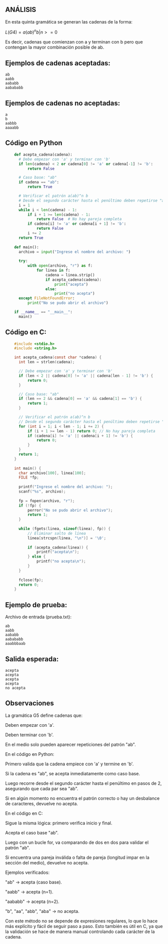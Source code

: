 ## ANÁLISIS

En esta quinta gramática se generan las cadenas de la forma:

$L(G4)={a(ab)^nb | n>=0}$

Es decir, cadenas que comienzan con a y terminan con b pero que contengan la mayor combinación posible de ab.

## Ejemplos de cadenas aceptadas:
    ab
    aabb
    aababb
    aabababb

## Ejemplos de cadenas no aceptadas:
    a
    b
    aabbb
    aaaabb

## Código en Python
```python
    def acepta_cadena(cadena):
      # Debe empezar con 'a' y terminar con 'b'
      if len(cadena) < 2 or cadena[0] != 'a' or cadena[-1] != 'b':
          return False

      # Caso base: "ab"
      if cadena == "ab":
          return True

      # Verificar el patrón a(ab)^n b
      # Desde el segundo carácter hasta el penúltimo deben repetirse "ab"
      i = 1
      while i < len(cadena) - 1:
          if i + 1 >= len(cadena) - 1:
              return False  # No hay pareja completa
          if cadena[i] != 'a' or cadena[i + 1] != 'b':
              return False
          i += 2
      return True
     
    def main():
      archivo = input("Ingrese el nombre del archivo: ")
  
      try:
          with open(archivo, "r") as f:
              for linea in f:
                  cadena = linea.strip()
                  if acepta_cadena(cadena):
                      print("acepta")
                  else:
                      print("no acepta")
      except FileNotFoundError:
          print("No se pudo abrir el archivo")

    if __name__ == "__main__":
      main()
```

## Código en C:
```c
    #include <stdio.h>
    #include <string.h>

    int acepta_cadena(const char *cadena) {
      int len = strlen(cadena);

      // Debe empezar con 'a' y terminar con 'b'
      if (len < 2 || cadena[0] != 'a' || cadena[len - 1] != 'b') {
          return 0;
      }

      // Caso base: "ab"
      if (len == 2 && cadena[0] == 'a' && cadena[1] == 'b') {
          return 1;
      }

      // Verificar el patrón a(ab)^n b
      // Desde el segundo carácter hasta el penúltimo deben repetirse "ab"
      for (int i = 1; i < len - 1; i += 2) {
          if (i + 1 >= len - 1) return 0; // No hay pareja completa
          if (cadena[i] != 'a' || cadena[i + 1] != 'b') {
              return 0;
          }
      }
      return 1;
    }
  
    int main() {
      char archivo[100], linea[100];
      FILE *fp;
  
      printf("Ingrese el nombre del archivo: ");
      scanf("%s", archivo);
  
      fp = fopen(archivo, "r");
      if (!fp) {
          perror("No se pudo abrir el archivo");
          return 1;
      }
  
      while (fgets(linea, sizeof(linea), fp)) {
          // Eliminar salto de línea
          linea[strcspn(linea, "\n")] = '\0';
  
          if (acepta_cadena(linea)) {
              printf("acepta\n");
          } else {
              printf("no acepta\n");
          }
      }
  
      fclose(fp);
      return 0;
    }
```

## Ejemplo de prueba:

Archivo de entrada (prueba.txt):

    ab
    aabb
    aababb
    aabababb
    aaabbbaab

## Salida esperada:
    acepta
    acepta
    acepta
    acepta
    no acepta

## Observaciones
La gramática G5 define cadenas que:

Deben empezar con 'a'.

Deben terminar con 'b'.

En el medio solo pueden aparecer repeticiones del patrón "ab".

En el código en Python:

Primero valida que la cadena empiece con 'a' y termine en 'b'.

Si la cadena es "ab", se acepta inmediatamente como caso base.

Luego recorre desde el segundo carácter hasta el penúltimo en pasos de 2, asegurando que cada par sea "ab".

Si en algún momento no encuentra el patrón correcto o hay un desbalance de caracteres, devuelve no acepta.

En el código en C:

Sigue la misma lógica: primero verifica inicio y final.

Acepta el caso base "ab".

Luego con un bucle for, va comparando de dos en dos para validar el patrón "ab".

Si encuentra una pareja inválida o falta de pareja (longitud impar en la sección del medio), devuelve no acepta.

Ejemplos verificados:

"ab" → acepta (caso base).

"aabb" → acepta (n=1).

"aababb" → acepta (n=2).

"b", "aa", "abb", "aba" → no acepta.

Con este método no se depende de expresiones regulares, lo que lo hace más explícito y fácil de seguir paso a paso. Esto también es útil en C, ya que la validación se hace de manera manual controlando cada carácter de la cadena.
